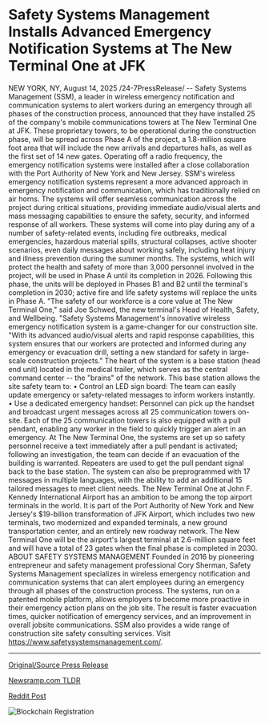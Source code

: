# Safety Systems Management Installs Advanced Emergency Notification Systems at The New Terminal One at JFK

NEW YORK, NY, August 14, 2025 /24-7PressRelease/ -- Safety Systems Management (SSM), a leader in wireless emergency notification and communication systems to alert workers during an emergency through all phases of the construction process, announced that they have installed 25 of the company's mobile communications towers at The New Terminal One at JFK.   These proprietary towers, to be operational during the construction phase, will be spread across Phase A of the project, a 1.8-million square foot area that will include the new arrivals and departures halls, as well as the first set of 14 new gates. Operating off a radio frequency, the emergency notification systems were installed after a close collaboration with the Port Authority of New York and New Jersey.  SSM's wireless emergency notification systems represent a more advanced approach in emergency notification and communication, which has traditionally relied on air horns. The systems will offer seamless communication across the project during critical situations, providing immediate audio/visual alerts and mass messaging capabilities to ensure the safety, security, and informed response of all workers.   These systems will come into play during any of a number of safety-related events, including fire outbreaks, medical emergencies, hazardous material spills, structural collapses, active shooter scenarios, even daily messages about working safely, including heat injury and illness prevention during the summer months.   The systems, which will protect the health and safety of more than 3,000 personnel involved in the project, will be used in Phase A until its completion in 2026. Following this phase, the units will be deployed in Phases B1 and B2 until the terminal's completion in 2030; active fire and life safety systems will replace the units in Phase A.   "The safety of our workforce is a core value at The New Terminal One," said Joe Schwed, the new terminal's Head of Health, Safety, and Wellbeing. "Safety Systems Management's innovative wireless emergency notification system is a game-changer for our construction site.   "With its advanced audio/visual alerts and rapid response capabilities, this system ensures that our workers are protected and informed during any emergency or evacuation drill, setting a new standard for safety in large-scale construction projects."   The heart of the system is a base station (head end unit) located in the medical trailer, which serves as the central command center -- the "brains" of the network. This base station allows the site safety team to: • Control an LED sign board: The team can easily update emergency or safety-related messages to inform workers instantly. • Use a dedicated emergency handset: Personnel can pick up the handset and broadcast urgent messages across all 25 communication towers on-site.  Each of the 25 communication towers is also equipped with a pull pendant, enabling any worker in the field to quickly trigger an alert in an emergency. At The New Terminal One, the systems are set up so safety personnel receive a text immediately after a pull pendant is activated; following an investigation, the team can decide if an evacuation of the building is warranted.   Repeaters are used to get the pull pendant signal back to the base station. The system can also be preprogrammed with 17 messages in multiple languages, with the ability to add an additional 15 tailored messages to meet client needs.   The New Terminal One at John F. Kennedy International Airport has an ambition to be among the top airport terminals in the world. It is part of the Port Authority of New York and New Jersey's $19-billion transformation of JFK Airport, which includes two new terminals, two modernized and expanded terminals, a new ground transportation center, and an entirely new roadway network.   The New Terminal One will be the airport's largest terminal at 2.6-million square feet and will have a total of 23 gates when the final phase is completed in 2030.  ABOUT SAFETY SYSTEMS MANAGEMENT Founded in 2016 by pioneering entrepreneur and safety management professional Cory Sherman, Safety Systems Management specializes in wireless emergency notification and communication systems that can alert employees during an emergency through all phases of the construction process. The systems, run on a patented mobile platform, allows employers to become more proactive in their emergency action plans on the job site. The result is faster evacuation times, quicker notification of emergency services, and an improvement in overall jobsite communications. SSM also provides a wide range of construction site safety consulting services. Visit https://www.safetysystemsmanagement.com/. 

---

[Original/Source Press Release](https://www.24-7pressrelease.com/press-release/525857/safety-systems-management-installs-advanced-emergency-notification-systems-at-the-new-terminal-one-at-jfk)
                    

[Newsramp.com TLDR](https://newsramp.com/curated-news/ssm-revolutionizes-construction-safety-at-jfk-s-new-terminal-one/71896988002b07284196b64aa74e0ace) 

 



[Reddit Post](https://www.reddit.com/r/technology_press/comments/1mptsj1/ssm_revolutionizes_construction_safety_at_jfks/) 



![Blockchain Registration](https://cdn.newsramp.app/24-7PressRelease/qrcode/258/14/takeltn2.webp)